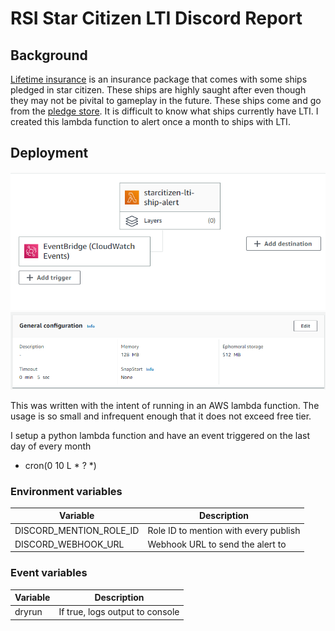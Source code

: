 # RSI Star Citizen LTI Discord Report

## **Background**
[Lifetime insurance](https://starcitizen.fandom.com/wiki/Lifetime_Insurance#:~:text=Lifetime%20Insurance%20(LTI)%20is%20a,from%20one%20ship%20to%20another.) is an insurance package that comes with some ships pledged in star citizen. These ships are highly saught after even though they may not be pivital to gameplay in the future. These ships come and go from the [pledge store](http://robertsspaceindustries.com/pledge/ships/). It is difficult to know what ships currently have LTI. I created this lambda function to alert once a month to ships with LTI.

## **Deployment**
![overview](/readme-images/function-overview.png)
![config](/readme-images/general%20config.png)

This was written with the intent of running in an AWS lambda function. The usage is so small and infrequent enough that it does not exceed free tier.

I setup a python lambda function and have an event triggered on the last day of every month
- cron(0 10 L * ? *)


### **Environment variables**
| Variable      | Description |
| ----------- | ----------- |
| DISCORD_MENTION_ROLE_ID      | Role ID to mention with every publish       |
| DISCORD_WEBHOOK_URL   | Webhook URL to send the alert to        |

### **Event variables**
| Variable      | Description |
| ----------- | ----------- |
| dryrun      | If true, logs output to console       |